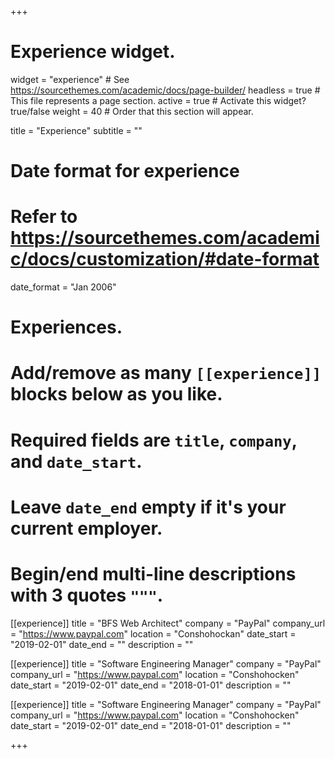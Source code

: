 +++
# Experience widget.
widget = "experience"  # See https://sourcethemes.com/academic/docs/page-builder/
headless = true  # This file represents a page section.
active = true  # Activate this widget? true/false
weight = 40  # Order that this section will appear.

title = "Experience"
subtitle = ""

# Date format for experience
#   Refer to https://sourcethemes.com/academic/docs/customization/#date-format
date_format = "Jan 2006"

# Experiences.
#   Add/remove as many `[[experience]]` blocks below as you like.
#   Required fields are `title`, `company`, and `date_start`.
#   Leave `date_end` empty if it's your current employer.
#   Begin/end multi-line descriptions with 3 quotes `"""`.
[[experience]]
  title = "BFS Web Architect"
  company = "PayPal"
  company_url = "https://www.paypal.com"
  location = "Conshohockan"
  date_start = "2019-02-01"
  date_end = ""
  description = ""

[[experience]]
  title = "Software Engineering Manager"
  company = "PayPal"
  company_url = "https://www.paypal.com"
  location = "Conshohocken"
  date_start = "2019-02-01"
  date_end = "2018-01-01"
  description = ""

[[experience]]
  title = "Software Engineering Manager"
  company = "PayPal"
  company_url = "https://www.paypal.com"
  location = "Conshohocken"
  date_start = "2019-02-01"
  date_end = "2018-01-01"
  description = ""

+++

